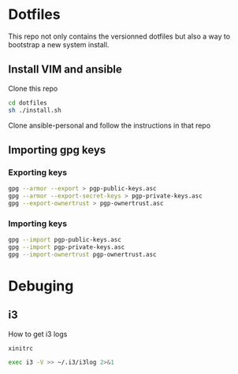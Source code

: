 # Dotfiles
This repo not only contains the versionned dotfiles but also a way to bootstrap a new
system install.


## Install VIM and ansible

Clone this repo

```sh
cd dotfiles
sh ./install.sh
```

Clone ansible-personal and follow the instructions in that repo

## Importing gpg keys


### Exporting keys

```sh
gpg --armor --export > pgp-public-keys.asc
gpg --armor --export-secret-keys > pgp-private-keys.asc
gpg --export-ownertrust > pgp-ownertrust.asc
```

### Importing keys

```sh
gpg --import pgp-public-keys.asc
gpg --import pgp-private-keys.asc
gpg --import-ownertrust pgp-ownertrust.asc
```

# Debuging

## i3
How to get i3 logs

`xinitrc`

```sh
exec i3 -V >> ~/.i3/i3log 2>&1
```
